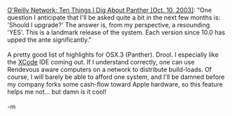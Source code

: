 <a href="http://www.macdevcenter.com/pub/a/mac/2003/10/10/panther.html">O'Reilly Network: Ten Things I Dig About Panther [Oct. 10, 2003]</a>: "One question I anticipate that I'll be asked quite a bit in the next few months is: 'Should I upgrade?' The answer is, from my perspective, a resounding 'YES'. This is a landmark release of the system. Each version since 10.0 has upped the ante significantly."
<br />
<br />A pretty good list of highlights for OSX.3 (Panther).  Drool.  I especially like the <a href="http://developer.apple.com/tools/xcode/">XCode</a> IDE coming out.  If I understand correctly, one can use Rendevous aware computers on a network to distribute build-loads.  Of course, I will barely be able to afford one system, and I'll be damned before my company forks some cash-flow toward Apple hardware, so this feature helps me not... but damn is it cool!
<br />
<br />-m
<br />
